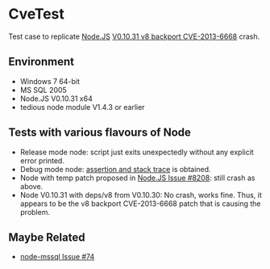 CveTest
=======

Test case to replicate [Node.JS](https://github.com/joyent/node/) [V0.10.31 v8 backport CVE-2013-6668](http://blog.nodejs.org/2014/08/19/node-v0-10-31-stable/) crash.

Environment
-----------
* Windows 7 64-bit
* MS SQL 2005
* Node.JS V0.10.31 x64
* tedious node module V1.4.3 or earlier

Tests with various flavours of Node
-----------------------------------
* Release mode node: script just exits unexpectedly without any explicit error printed.
* Debug mode node: [assertion and stack trace](log/node_stack_trace.txt) is obtained.
* Node with temp patch proposed in [Node.JS Issue #8208](https://github.com/joyent/node/issues/8208): still crash as above.
* Node V0.10.31 with deps/v8 from V0.10.30: No crash, works fine.
Thus, it appears to be the v8 backport CVE-2013-6668 patch that is causing the problem.

Maybe Related
-------------
* [node-mssql Issue #74](https://github.com/patriksimek/node-mssql/issues/74)
